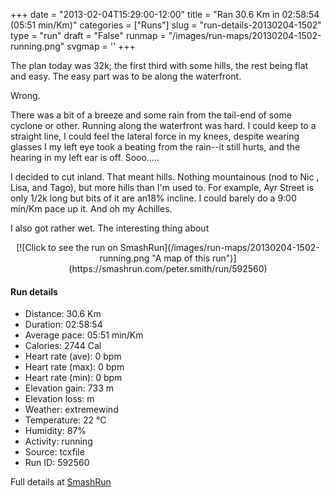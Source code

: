 +++
date = "2013-02-04T15:29:00-12:00"
title = "Ran 30.6 Km in 02:58:54 (05:51 min/Km)"
categories = ["Runs"]
slug = "run-details-20130204-1502"
type = "run"
draft = "False"
runmap = "/images/run-maps/20130204-1502-running.png"
svgmap = '<polyline points="41 61, 43 58, 43 57, 42 56, 38 57, 36 58, 34 59, 29 64, 26 65, 21 66, 20 65, 19 62, 17 61, 15 61, 12 62, 7 61, 5 57, 0 53, 2 51, 6 51, 12 48, 12 47, 16 44, 22 44, 21 39, 21 37, 23 35, 25 34, 25 37, 27 39, 29 41, 34 43, 35 42, 35 42, 38 38, 40 36, 41 36, 42 36, 38 39, 64 46, 73 47, 75 48, 78 51, 82 52, 86 52, 90 51, 92 50, 97 51, 100 49, 99 50, 97 51, 92 50, 88 52, 88 53, 88 53, 90 54, 92 55, 92 58, 95 60, 94 62, 91 64, 89 66, 86 65, 85 63, 82 63, 79 63, 76 64, 72 65, 66 62, 64 61, 62 63, 60 63, 62 60, 62 60, 60 57, 56 58, 54 59, 54 62, 55 63, 52 60, 49 60, 46 58, 43 57, 42 57, 42 57, 41 56, 40 57, 35 58, 37 57, 38 57, 39 56, 43 57, 43 57, 43 58, 43 60, 43 60, 42 62, 41 62, 41 62">'
+++

The plan today was 32k; the first third with some hills, the rest being flat and easy. The easy part was to be along the waterfront. 

Wrong. 

There was a bit of a breeze and some rain from the tail-end of some cyclone or other. Running along the waterfront was hard. I could keep to a straight line, I could feel the lateral force in my knees, despite wearing glasses I my left eye took a beating from the rain--it still hurts, and the hearing in my left ear is off. Sooo.....

I decided to cut inland. That meant hills. Nothing mountainous (nod to Nic , Lisa, and Tago), but more hills than I'm used to. For example, Ayr Street is only 1/2k long but bits of it are an18% incline. I could barely do a 9:00 min/Km pace up it. And oh my Achilles. 

I also got rather wet. The interesting thing about 

<!--more-->

<center>
[![Click to see the run on SmashRun](/images/run-maps/20130204-1502-running.png "A map of this run")](https://smashrun.com/peter.smith/run/592560)
</center>

#### Run details

* Distance: 30.6 Km
* Duration: 02:58:54
* Average pace: 05:51 min/Km
* Calories: 2744 Cal
* Heart rate (ave): 0 bpm
* Heart rate (max): 0 bpm
* Heart rate (min): 0 bpm
* Elevation gain: 733 m
* Elevation loss:  m
* Weather: extremewind
* Temperature: 22 &deg;C
* Humidity: 87%
* Activity: running
* Source: tcxfile
* Run ID: 592560

Full details at [SmashRun](https://smashrun.com/peter.smith/run/592560)